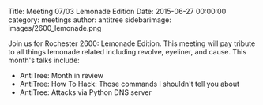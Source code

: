 Title: Meeting 07/03 Lemonade Edition
Date: 2015-06-27 00:00:00
category: meetings
author: antitree
sidebarimage: images/2600_lemonade.png

Join us for Rochester 2600: Lemonade Edition. This meeting will pay tribute to all things lemonade related including revolve, eyeliner, and cause. This month's talks include:

* AntiTree: Month in review
* AntiTree: How To Hack: Those commands I shouldn't tell you about
* AntiTree: Attacks via Python DNS server
